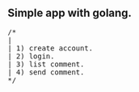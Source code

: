 ## Simple app with golang.

<pre>
/*
|
| 1) create account.
| 2) login.
| 3) list comment.
| 4) send comment.
*/
</pre>